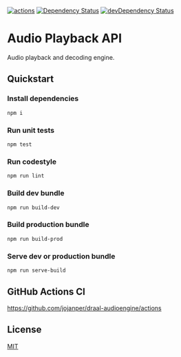 [![actions][actions-image]][actions-url]
[![Dependency Status][david-image]][david-url]
[![devDependency Status][david-dev-image]][david-dev-url]

[actions-image]: https://github.com/jojanper/draal-audioengine/workflows/AudioEngine%20CI/badge.svg
[actions-url]: https://github.com/jojanper/draal-audioengine/actions
[david-image]: https://david-dm.org/jojanper/draal-audioengine.svg
[david-url]: https://david-dm.org/jojanper/draal-audioengine
[david-dev-image]: https://david-dm.org/jojanper/draal-audioengine/dev-status.svg
[david-dev-url]: https://david-dm.org/jojanper/draal-audioengine#info=devDependencies

#  Audio Playback API
Audio playback and decoding engine.

## Quickstart

### Install dependencies
```
npm i
```

### Run unit tests
```
npm test
```

### Run codestyle
```
npm run lint
```

### Build dev bundle
```
npm run build-dev
```

### Build production bundle
```
npm run build-prod
```

### Serve dev or production bundle
```
npm run serve-build
```

## GitHub Actions CI
https://github.com/jojanper/draal-audioengine/actions

## License

[MIT](/LICENSE)
